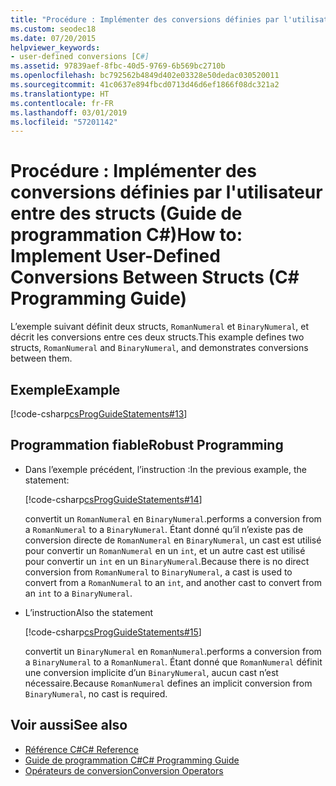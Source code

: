 ```yaml
---
title: "Procédure : Implémenter des conversions définies par l'utilisateur entre des structs - Guide de programmation C#"
ms.custom: seodec18
ms.date: 07/20/2015
helpviewer_keywords:
- user-defined conversions [C#]
ms.assetid: 97839aef-8fbc-40d5-9769-6b569bc2710b
ms.openlocfilehash: bc792562b4849d402e03328e50dedac030520011
ms.sourcegitcommit: 41c0637e894fbcd0713d46d6ef1866f08dc321a2
ms.translationtype: HT
ms.contentlocale: fr-FR
ms.lasthandoff: 03/01/2019
ms.locfileid: "57201142"
---
```

# <a name="how-to-implement-user-defined-conversions-between-structs-c-programming-guide"></a><span data-ttu-id="9722e-102">Procédure : Implémenter des conversions définies par l'utilisateur entre des structs (Guide de programmation C#)</span><span class="sxs-lookup"><span data-stu-id="9722e-102">How to: Implement User-Defined Conversions Between Structs (C# Programming Guide)</span></span>
<span data-ttu-id="9722e-103">L’exemple suivant définit deux structs, `RomanNumeral` et `BinaryNumeral`, et décrit les conversions entre ces deux structs.</span><span class="sxs-lookup"><span data-stu-id="9722e-103">This example defines two structs, `RomanNumeral` and `BinaryNumeral`, and demonstrates conversions between them.</span></span>  
  
## <a name="example"></a><span data-ttu-id="9722e-104">Exemple</span><span class="sxs-lookup"><span data-stu-id="9722e-104">Example</span></span>  
 [!code-csharp[csProgGuideStatements#13](~/samples/snippets/csharp/VS_Snippets_VBCSharp/csProgGuideStatements/CS/Statements.cs#13)]  
  
## <a name="robust-programming"></a><span data-ttu-id="9722e-105">Programmation fiable</span><span class="sxs-lookup"><span data-stu-id="9722e-105">Robust Programming</span></span>  
  
-   <span data-ttu-id="9722e-106">Dans l’exemple précédent, l’instruction :</span><span class="sxs-lookup"><span data-stu-id="9722e-106">In the previous example, the statement:</span></span>  
  
     [!code-csharp[csProgGuideStatements#14](~/samples/snippets/csharp/VS_Snippets_VBCSharp/csProgGuideStatements/CS/Statements.cs#14)]  
  
     <span data-ttu-id="9722e-107">convertit un `RomanNumeral` en `BinaryNumeral`.</span><span class="sxs-lookup"><span data-stu-id="9722e-107">performs a conversion from a `RomanNumeral` to a `BinaryNumeral`.</span></span> <span data-ttu-id="9722e-108">Étant donné qu’il n’existe pas de conversion directe de `RomanNumeral` en `BinaryNumeral`, un cast est utilisé pour convertir un `RomanNumeral` en un `int`, et un autre cast est utilisé pour convertir un `int` en un `BinaryNumeral`.</span><span class="sxs-lookup"><span data-stu-id="9722e-108">Because there is no direct conversion from `RomanNumeral` to `BinaryNumeral`, a cast is used to convert from a `RomanNumeral` to an `int`, and another cast to convert from an `int` to a `BinaryNumeral`.</span></span>  
  
-   <span data-ttu-id="9722e-109">L’instruction</span><span class="sxs-lookup"><span data-stu-id="9722e-109">Also the statement</span></span>  
  
     [!code-csharp[csProgGuideStatements#15](~/samples/snippets/csharp/VS_Snippets_VBCSharp/csProgGuideStatements/CS/Statements.cs#15)]  
  
     <span data-ttu-id="9722e-110">convertit un `BinaryNumeral` en `RomanNumeral`.</span><span class="sxs-lookup"><span data-stu-id="9722e-110">performs a conversion from a `BinaryNumeral` to a `RomanNumeral`.</span></span> <span data-ttu-id="9722e-111">Étant donné que `RomanNumeral` définit une conversion implicite d’un `BinaryNumeral`, aucun cast n’est nécessaire.</span><span class="sxs-lookup"><span data-stu-id="9722e-111">Because `RomanNumeral` defines an implicit conversion from `BinaryNumeral`, no cast is required.</span></span>  
  
## <a name="see-also"></a><span data-ttu-id="9722e-112">Voir aussi</span><span class="sxs-lookup"><span data-stu-id="9722e-112">See also</span></span>

- [<span data-ttu-id="9722e-113">Référence C#</span><span class="sxs-lookup"><span data-stu-id="9722e-113">C# Reference</span></span>](../../../csharp/language-reference/index.md)
- [<span data-ttu-id="9722e-114">Guide de programmation C#</span><span class="sxs-lookup"><span data-stu-id="9722e-114">C# Programming Guide</span></span>](../../../csharp/programming-guide/index.md)
- [<span data-ttu-id="9722e-115">Opérateurs de conversion</span><span class="sxs-lookup"><span data-stu-id="9722e-115">Conversion Operators</span></span>](../../../csharp/programming-guide/statements-expressions-operators/conversion-operators.md)
